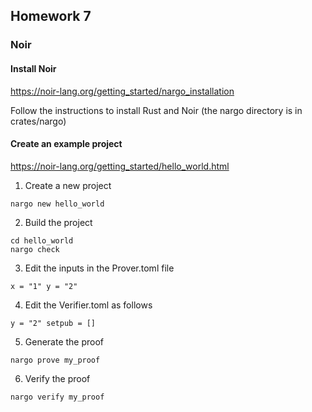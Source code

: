## Homework 7
### Noir

#### Install Noir 
https://noir-lang.org/getting_started/nargo_installation

Follow the instructions to install Rust and Noir (the nargo directory is in crates/nargo)

#### Create an example project

https://noir-lang.org/getting_started/hello_world.html  

1. Create a new project 
```
nargo new hello_world
```

2. Build the project 
```
cd hello_world
nargo check
```

3. Edit the inputs in the Prover.toml file
```
x = "1" y = "2"
```

4. Edit the Verifier.toml as follows
```
y = "2" setpub = []
```

5. Generate the proof
```
nargo prove my_proof
```

6. Verify the proof
```
nargo verify my_proof
```